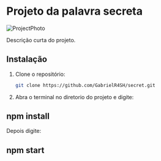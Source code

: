 # Projeto da palavra secreta

![ProjectPhoto](https://github.com/GabrielR4SH/secret/assets/59832080/a4fac6d2-55ec-4fd9-84f3-8d1a7efc3e91)

Descrição curta do projeto.

## Instalação

1. Clone o repositório:

   ```bash
   git clone https://github.com/GabrielR4SH/secret.git

2. Abra o terminal no diretorio do projeto e digite:

  ## npm install

   Depois digite: 
   ## npm start

